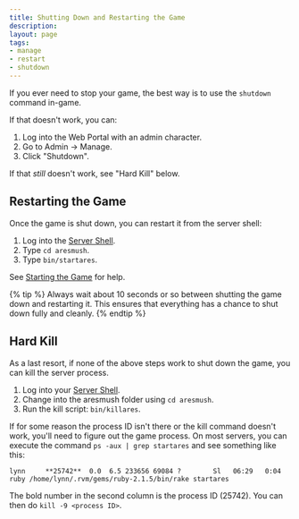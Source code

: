 ```yaml
---
title: Shutting Down and Restarting the Game
description: 
layout: page
tags:
- manage
- restart
- shutdown
---
```


If you ever need to stop your game, the best way is to use the `shutdown` command in-game.

If that doesn't work, you can:

1. Log into the Web Portal with an admin character.
2. Go to Admin -> Manage.
3. Click "Shutdown".

If that _still_ doesn't work, see "Hard Kill" below.

## Restarting the Game

Once the game is shut down, you can restart it from the server shell:

1. Log into the [Server Shell](/tutorials/install/server-shell.html).
2. Type `cd aresmush`.
3. Type `bin/startares`.

See [Starting the Game](/tutorials/manage/start.html) for help.

{% tip %} 
Always wait about 10 seconds or so between shutting the game down and restarting it.  This ensures that everything has a chance to shut down fully and cleanly.
{% endtip %}

## Hard Kill

As a last resort, if none of the above steps work to shut down the game, you can kill the server process.  

1. Log into your [Server Shell](/tutorials/install/server-shell.html).
2. Change into the aresmush folder using `cd aresmush`.
3. Run the kill script: `bin/killares`.

If for some reason the process ID isn't there or the kill command doesn't work, you'll need to figure out the game process.  On most servers, you can execute the command `ps -aux | grep startares` and see something like this:

    lynn     **25742**  0.0  6.5 233656 69084 ?        Sl   06:29   0:04 ruby /home/lynn/.rvm/gems/ruby-2.1.5/bin/rake startares

The bold number in the second column is the process ID (25742). You can then do `kill -9 <process ID>`.